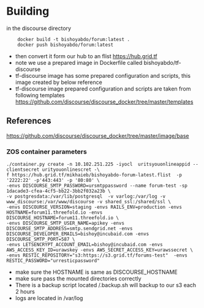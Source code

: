 # Building

in the discourse directory

```
    docker build -t bishoyabdo/forum:latest . 
    docker push bishoyabdo/forum:latest
```
- then convert it form our hub to an flist https://hub.grid.tf
- note we use a prepared image in Dockerfile called bishoyabdo/tf-discourse
- tf-discourse image has some prepared configuration and scripts, this image created by below reference 
- tf-discourse image prepared configuration and scripts are taken from following templates 
   https://github.com/discourse/discourse_docker/tree/master/templates
## References

https://github.com/discourse/discourse_docker/tree/master/image/base

### ZOS container parameters
```
./container.py create -n 10.102.251.225 -iyocl  uritsyouonlineappid --clientsecret urityouonlinescret -\ 
f https://hub.grid.tf/mikhaieb/bishoyabdo-forum-latest.flist  -p '2222:22' -p'443:443' -p '80:80' \ 
-envs DISCOURSE_SMTP_PASSWORD=ursmtppassword --name forum-test -sp 1dacade3-cfea-4cf5-bb22-3bb2f032a23b \ 
-v postgresdata:/var/lib/postgresql  -v varlog:/var/log -v www_discourse:/var/www/discourse -v shared_ssl:/shared/ssl \ 
-envs DISCOURSE_VERSION=staging -envs RAILS_ENV=production -envs HOSTNAME=forum11.threefold.io -envs DISCOURSE_HOSTNAME=forum11.threefold.io \ 
-envs DISCOURSE_SMTP_USER_NAME=apikey -envs DISCOURSE_SMTP_ADDRESS=smtp.sendgrid.net -envs DISCOURSE_DEVELOPER_EMAILS=bishoy@incubaid.com -envs DISCOURSE_SMTP_PORT=587 \ 
-envs LETSENCRYPT_ACCOUNT_EMAIL=bishoy@incubaid.com -envs AWS_ACCESS_KEY_ID=urawskey -envs AWS_SECRET_ACCESS_KEY=urawssecret \ 
-envs RESTIC_REPOSITORY="s3:https://s3.grid.tf/forums-test"  -envs RESTIC_PASSWORD="urresticpassword"
```

- make sure the HOSTNAME is same as DISCOURSE_HOSTNAME 
- make sure pass the mounted directories correctly 
- There is a backup script located /.backup.sh will backup to our s3 each 2 hours 
- logs are located in /var/log 

